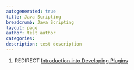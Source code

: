 ```yaml
---
autogenerated: true
title: Java Scripting
breadcrumb: Java Scripting
layout: page
author: test author
categories: 
description: test description
---
```


1.  REDIRECT [Introduction into Developing Plugins](Introduction_into_Developing_Plugins "wikilink")
